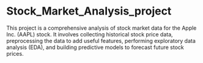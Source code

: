 # Stock_Market_Analysis_project
This project is a comprehensive analysis of stock market data for the Apple Inc. (AAPL) stock. It involves collecting historical stock price data, preprocessing the data to add useful features, performing exploratory data analysis (EDA), and building predictive models to forecast future stock prices.
